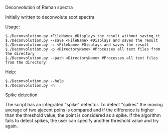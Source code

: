 Deconvolution of Raman spectra

Initially written to deconvolute soot spectra

Usage:

	$./Deconvolution.py <FileName> #Displays the result without saving it
	$./Deconvolution.py --save <FileName> #Displays and saves the result
	$./Deconvolution.py -s <FileName> #Displays and saves the result     
	$./Deconvolution.py -p <DirectoryName> #Processes all text files from the directory
	$./Deconvolution.py --path <DirectoryName> #Processes all text files from the directory

Help:

	$./Deconvolution.py --help
	$./Deconvolution.py -h  

Spike detection

The script has an integrated "spike" detector. To detect "spikes" the moving average of two ajacent poins is 
compared and if the difference is higher than the threshold value, the point is considered as a spike. If the algorithm 
fails to detect spikes, the user can specify another threshold value and try again.

